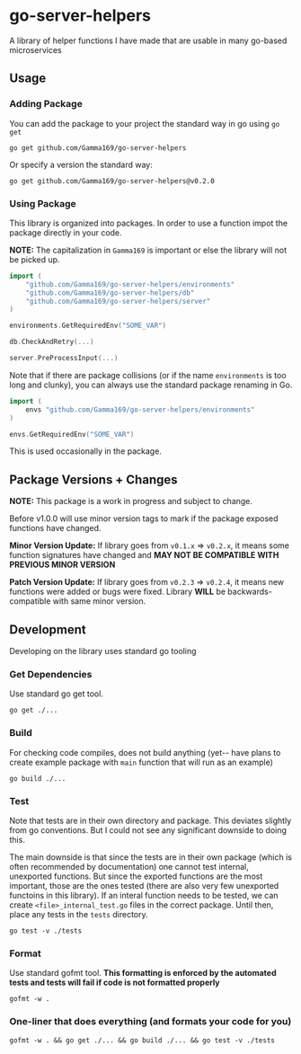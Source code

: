 # go-server-helpers

A library of helper functions I have made that are usable in many go-based microservices

## Usage

### Adding Package

You can add the package to your project the standard way in go using `go get`

```Shell
go get github.com/Gamma169/go-server-helpers
```

Or specify a version the standard way:

```Shell
go get github.com/Gamma169/go-server-helpers@v0.2.0
```

### Using Package

This library is organized into packages.  In order to use a function impot the package directly in your code.

**NOTE:** The capitalization in `Gamma169` is important or else the library will not be picked up.
```Go
import (
	"github.com/Gamma169/go-server-helpers/environments"
	"github.com/Gamma169/go-server-helpers/db"
	"github.com/Gamma169/go-server-helpers/server"
)

environments.GetRequiredEnv("SOME_VAR")

db.CheckAndRetry(...)

server.PreProcessInput(...)
```

Note that if there are package collisions (or if the name `environments` is too long and clunky), you can always use the standard package renaming in Go.

```Go
import (
	envs "github.com/Gamma169/go-server-helpers/environments"
)

envs.GetRequiredEnv("SOME_VAR")
```

This is used occasionally in the package.

## Package Versions + Changes

**NOTE:**  This package is a work in progress and subject to change.

Before v1.0.0 will use minor version tags to mark if the package exposed functions have changed.

**Minor Version Update:** If library goes from `v0.1.x` => `v0.2.x`, it means some function signatures have changed and **MAY NOT BE COMPATIBLE WITH PREVIOUS MINOR VERSION**

**Patch Version Update:** If library goes from `v0.2.3` => `v0.2.4`, it means new functions were added or bugs were fixed.  Library **WILL** be backwards-compatible with same minor version.


## Development

Developing on the library uses standard go tooling

### Get Dependencies
Use standard go get tool.
```Shell
go get ./...
```

### Build
For checking code compiles, does not build anything (yet-- have plans to create example package with `main` function that will run as an example)

```Shell
go build ./...
```

### Test
Note that tests are in their own directory and package.  This deviates slightly from go conventions.  But I could not see any significant downside to doing this.  

The main downside is that since the tests are in their own package (which is often recommended by documentation) one cannot test internal, unexported functions.  But since the exported functions are the most important, those are the ones tested (there are also very few unexported functoins in this library).  If an interal function needs to be tested, we can create `<file>_internal_test.go` files in the correct package.  Until then, place any tests in the `tests` directory.

```Shell
go test -v ./tests
```

### Format
Use standard gofmt tool.  **This formatting is enforced by the automated tests and tests will fail if code is not formatted properly**
```Shell
gofmt -w .
```

### One-liner that does everything (and formats your code for you)

```Shell
gofmt -w . && go get ./... && go build ./... && go test -v ./tests
```
